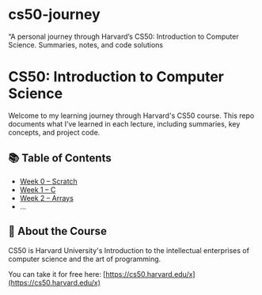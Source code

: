 # cs50-journey
“A personal journey through Harvard’s CS50: Introduction to Computer Science. Summaries, notes, and code solutions




# CS50: Introduction to Computer Science

Welcome to my learning journey through Harvard's CS50 course. This repo documents what I’ve learned in each lecture, including summaries, key concepts, and project code.

## 📚 Table of Contents

- [Week 0 – Scratch](./lecture0/summary.md)
- [Week 1 – C](./lecture01/summary.md)
- [Week 2 – Arrays](./lecture02/summary.md)
- ...

## 📌 About the Course

CS50 is Harvard University's Introduction to the intellectual enterprises of computer science and the art of programming.

You can take it for free here: [https://cs50.harvard.edu/x](https://cs50.harvard.edu/x)
